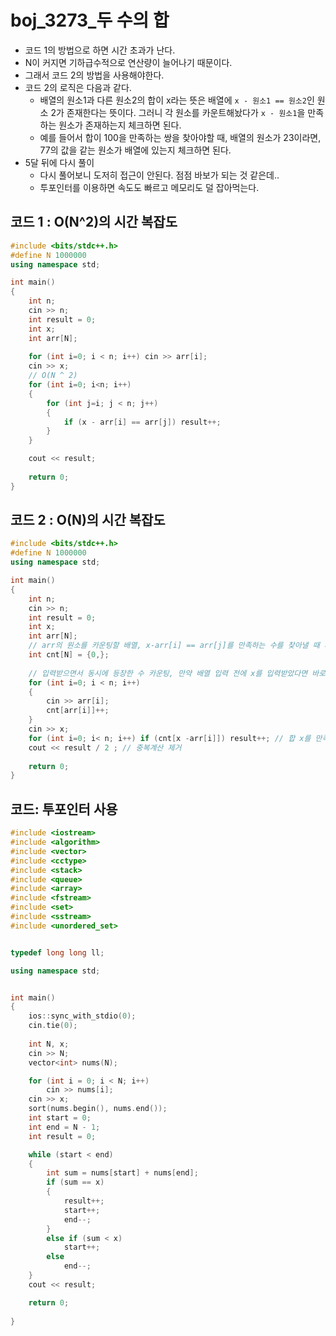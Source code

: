 # boj_3273_두 수의 합

- 코드 1의 방법으로 하면 시간 초과가 난다.
- N이 커지면 기하급수적으로 연산량이 늘어나기 때문이다.
- 그래서 코드 2의 방법을 사용해야한다.
- 코드 2의 로직은 다음과 같다.
  - 배열의 원소1과 다른 원소2의 합이 x라는 뜻은 배열에 `x - 원소1 == 원소2`인 원소 2가 존재한다는 뜻이다. 그러니 각 원소를 카운트해놨다가 `x - 원소1`을 만족하는 원소가 존재하는지 체크하면 된다.
  - 예를 들어서 합이 100을 만족하는 쌍을 찾아야할 때, 배열의 원소가 23이라면, 77의 값을 같는 원소가 배열에 있는지 체크하면 된다.
- 5달 뒤에 다시 풀이
  - 다시 풀어보니 도저히 접근이 안된다. 점점 바보가 되는 것 같은데.. 
  - 투포인터를 이용하면 속도도 빠르고 메모리도 덜 잡아먹는다.



## 코드 1 : O(N^2)의 시간 복잡도

```c++
#include <bits/stdc++.h>
#define N 1000000
using namespace std;

int main()
{
    int n;
    cin >> n;
    int result = 0;
    int x;
    int arr[N];
    
    for (int i=0; i < n; i++) cin >> arr[i];
    cin >> x;
    // O(N ^ 2)
    for (int i=0; i<n; i++)
    {
        for (int j=i; j < n; j++)
        {
            if (x - arr[i] == arr[j]) result++;
        }
    }

    cout << result;
    
    return 0;
}
```



## 코드 2 : O(N)의 시간 복잡도

```c++
#include <bits/stdc++.h>
#define N 1000000
using namespace std;

int main()
{
    int n;
    cin >> n;
    int result = 0;
    int x;
    int arr[N];
    // arr의 원소를 카운팅할 배열, x-arr[i] == arr[j]를 만족하는 수를 찾아낼 때 사용
    int cnt[N] = {0,};
    
    // 입력받으면서 동시에 등장한 수 카운팅, 만약 배열 입력 전에 x를 입력받았다면 바로 쌍 체크까지 가능함.
    for (int i=0; i < n; i++) 
    {
        cin >> arr[i];
        cnt[arr[i]]++;
    }
    cin >> x;
    for (int i=0; i< n; i++) if (cnt[x -arr[i]]) result++; // 합 x를 만족하는 쌍이 있는지 체크
    cout << result / 2 ; // 중복계산 제거
    
    return 0;
}
```



## 코드: 투포인터 사용

```c++
#include <iostream>
#include <algorithm>
#include <vector>
#include <cctype>
#include <stack>
#include <queue>
#include <array>
#include <fstream>
#include <set>
#include <sstream>
#include <unordered_set>


typedef long long ll;

using namespace std;


int main()
{
    ios::sync_with_stdio(0);
    cin.tie(0);
    
    int N, x;
    cin >> N;
    vector<int> nums(N);

    for (int i = 0; i < N; i++)
        cin >> nums[i];
    cin >> x;
    sort(nums.begin(), nums.end());
    int start = 0;
    int end = N - 1;
    int result = 0;

    while (start < end)
    {
        int sum = nums[start] + nums[end];
        if (sum == x)
        {
            result++;
            start++;
            end--;
        }
        else if (sum < x)
            start++;
        else
            end--;
    }
    cout << result;

    return 0;
   
}

  
```

